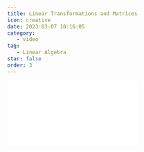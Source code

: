```yaml
---
title: Linear Transformations and Matrices
icon: creative
date: 2023-03-07 10:16:05
category:
   - video
tag:
   - Linear Algebra
star: false
order: 3
---
```



<div class="video-container">
  <iframe src="//player.bilibili.com/player.html?aid=483115509&bvid=BV1bT411e7Cv&cid=1054657701&page=3" scrolling="no" border="0" frameborder="no" framespacing="0" allowfullscreen="true"> </iframe>
</div>
